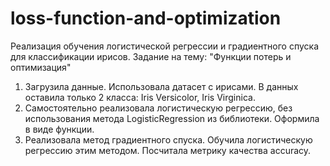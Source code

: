 # loss-function-and-optimization
Реализация обучения логистической регрессии и градиентного спуска для классификации ирисов. Задание на тему: "Функции потерь и оптимизация"

1. Загрузила данные. Использовала датасет с ирисами. В данных оставила только 2 класса: Iris Versicolor, Iris Virginica.
2. Самостоятельно реализовала логистическую регрессию, без использования метода LogisticRegression из библиотеки. Оформила в виде функции.
3. Реализовала метод градиентного спуска. Обучила логистическую регрессию этим методом. Посчитала метрику качества accuracy.
